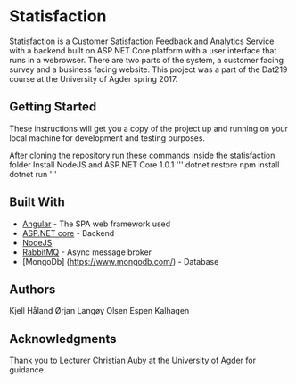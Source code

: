 # Statisfaction
Statisfaction is a Customer Satisfaction Feedback and Analytics Service with a backend built on ASP.NET Core platform with a user interface that runs in a webrowser.
There are two parts of the system, a customer facing survey and a business facing website.
This project was a part of the Dat219 course at the University of Agder spring 2017.

## Getting Started

These instructions will get you a copy of the project up and running on your local machine for development and testing purposes.


After cloning the repository run these commands inside the statisfaction folder
Install NodeJS and ASP.NET Core 1.0.1
'''
dotnet restore
npm install
dotnet run
'''


## Built With

* [Angular](https://angular.io/) - The SPA web framework used
* [ASP.NET core](https://www.microsoft.com/net/learn/get-started/windows) - Backend
* [NodeJS](https://nodejs.org/en/download//) 
* [RabbitMQ](https://www.rabbitmq.com/) - Async message broker
* [MongoDb] (https://www.mongodb.com/) - Database


## Authors

Kjell Håland
Ørjan Langøy Olsen
Espen Kalhagen

## Acknowledgments

Thank you to Lecturer Christian Auby at the University of Agder for guidance
